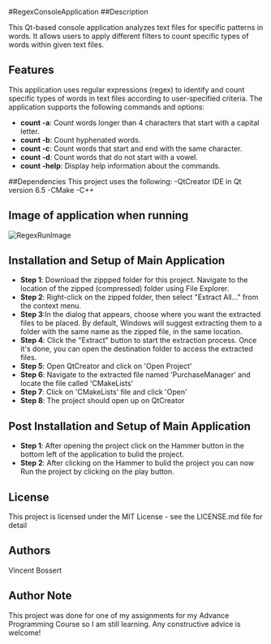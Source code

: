 #RegexConsoleApplication
##Description

This Qt-based console application analyzes text files for specific patterns in words. It allows users to apply different filters to count specific types of words within given text files.

## Features
This application uses regular expressions (regex) to identify and count specific types of words in text files according to user-specified criteria.
The application supports the following commands and options:
- **count -a**: Count words longer than 4 characters that start with a capital letter.
- **count -b**: Count hyphenated words.
- **count -c**: Count words that start and end with the same character.
- **count -d**: Count words that do not start with a vowel.
- **count -help**: Display help information about the commands.

##Dependencies
This project uses the following:
-QtCreator IDE in Qt version 6.5
-CMake
-C++

## Image of application when running
![RegexRunImage](https://github.com/VinceMKB/Qt-Corner-Store-Stock-Manager/assets/155303838/6134a22d-908f-4cd3-b0db-761868e204c8)

## Installation and Setup of Main Application
- **Step 1**: Download the zippped folder for this project. Navigate to the location of the zipped (compressed) folder using File Explorer.  
- **Step 2**: Right-click on the zipped folder, then select "Extract All..." from the context menu.  
- **Step 3**:In the dialog that appears, choose where you want the extracted files to be placed. By default, Windows will suggest extracting them to a folder with the same name as the zipped file, in the same location.  
- **Step 4**: Click the "Extract" button to start the extraction process. Once it's done, you can open the destination folder to access the extracted files.
- **Step 5**: Open QtCreator and click on 'Open Project'
- **Step 6**: Navigate to the extracted file named 'PurchaseManager' and locate the file called 'CMakeLists'
- **Step 7**: Click on 'CMakeLists' file and click 'Open'
- **Step 8**: The project should open up on QtCreator

## Post Installation and Setup of Main Application
- **Step 1**: After opening the project click on the Hammer button in the bottom left of the application to bulid the project.  
- **Step 2**: After clicking on the Hammer to bulid the project you can now Run the project by clicking on the play button.

## License
This project is licensed under the MIT License - see the LICENSE.md file for detail

## Authors
Vincent Bossert

## Author Note
This project was done for one of my assignments for my Advance Programming Course so I am still learning. Any constructive advice is welcome!


